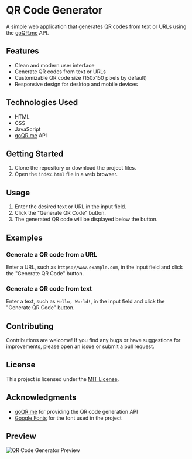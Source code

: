 # QR Code Generator

A simple web application that generates QR codes from text or URLs using the [goQR.me](https://goqr.me/) API.

## Features

- Clean and modern user interface
- Generate QR codes from text or URLs
- Customizable QR code size (150x150 pixels by default)
- Responsive design for desktop and mobile devices

## Technologies Used

- HTML
- CSS
- JavaScript
- [goQR.me](https://goqr.me/) API

## Getting Started

1. Clone the repository or download the project files.
2. Open the `index.html` file in a web browser.

## Usage

1. Enter the desired text or URL in the input field.
2. Click the "Generate QR Code" button.
3. The generated QR code will be displayed below the button.

## Examples

### Generate a QR code from a URL

Enter a URL, such as `https://www.example.com`, in the input field and click the "Generate QR Code" button.

### Generate a QR code from text

Enter a text, such as `Hello, World!`, in the input field and click the "Generate QR Code" button.

## Contributing

Contributions are welcome! If you find any bugs or have suggestions for improvements, please open an issue or submit a pull request.

## License

This project is licensed under the [MIT License](LICENSE).

## Acknowledgments

- [goQR.me](https://goqr.me/) for providing the QR code generation API
- [Google Fonts](https://fonts.google.com/) for the font used in the project

## Preview

![QR Code Generator Preview](qr-code-generator-preview.png)
